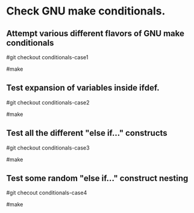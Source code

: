 Check GNU make conditionals.
============================

Attempt various different flavors of GNU make conditionals
----------------------------------------------------------


\#git checkout conditionals-case1

\#make

Test expansion of variables inside ifdef.
-----------------------------------------

\#git checkout conditionals-case2

\#make


Test all the different "else if..." constructs
----------------------------------------------

\#git checkout conditionals-case3

\#make

Test some random "else if..." construct nesting
-----------------------------------------------

\#git checout conditionals-case4

\#make

